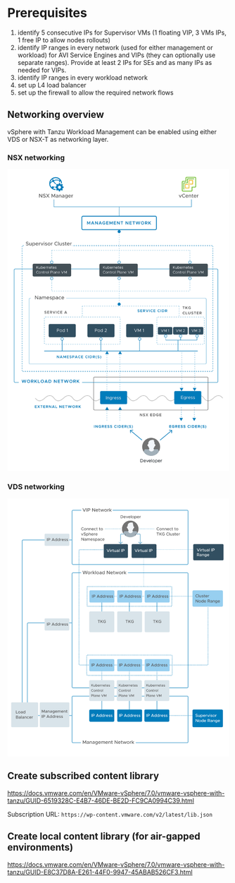 # Prerequisites

1. identify 5 consecutive IPs for Supervisor VMs (1 floating VIP, 3 VMs IPs, 1 free IP to allow nodes rollouts)
1. identify IP ranges in every network (used for either management or workload) for AVI Service Engines and VIPs (they can optionally use separate ranges). Provide at least 2 IPs for SEs and as many IPs as needed for VIPs.
1. identify IP ranges in every workload network
1. set up L4 load balancer
1. set up the firewall to allow the required network flows

## Networking overview

vSphere with Tanzu Workload Management can be enabled using either VDS or NSX-T as networking layer.

### NSX networking

![NSX topology](../assets/nsx-topology-light.svg)

### VDS networking

![VDS topology](../assets/avi-topology-light.svg)

## Create subscribed content library

<https://docs.vmware.com/en/VMware-vSphere/7.0/vmware-vsphere-with-tanzu/GUID-6519328C-E4B7-46DE-BE2D-FC9CA0994C39.html>

Subscription URL: `https://wp-content.vmware.com/v2/latest/lib.json`

## Create local content library (for air-gapped environments)

<https://docs.vmware.com/en/VMware-vSphere/7.0/vmware-vsphere-with-tanzu/GUID-E8C37D8A-E261-44F0-9947-45ABAB526CF3.html>
